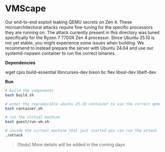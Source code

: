 # VMScape

Our end-to-end exploit leaking QEMU secrets on Zen 4.
These microarchitectural attacks require fine-tuning for the specific processors they are running on.
The attack currently present in this directory was tuned specifically for the Ryzen 7 7700X Zen 4 processor.
Since Ubuntu 25.10 is not yet stable, you might experience some issues when building.
We recommend to instead prepare the server with Ubuntu 24.04 and use our systemd-nspawn container to run the correct binaries.

**Dependencies**

wget cpio build-essential libncurses-dev bison bc flex libssl-dev libelf-dev

**Run**
```bash
# build the components
bash build.sh

# enter the reproducible ubuntu 25.10 container to use the correct qemu binary
bash container.sh

# run the virtual machine
bash guest/run-vm.sh

# inside the virtual machine that just started you can run the attack
./attack
```

> [!todo] More details will be added in the coming days

